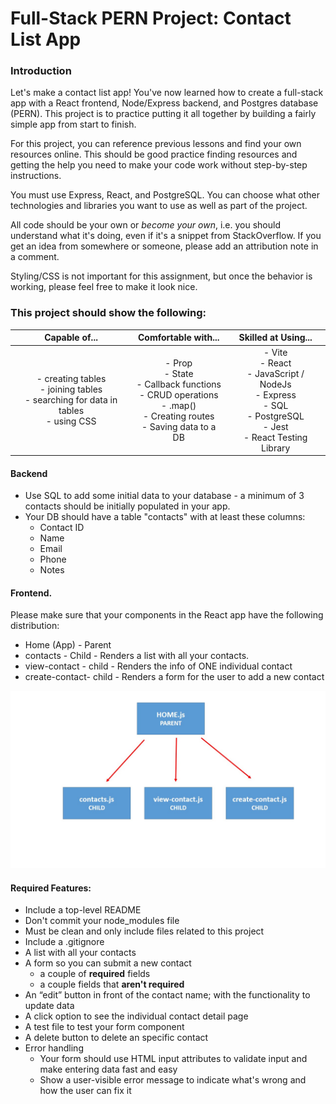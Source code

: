 # Full-Stack PERN Project: Contact List App

### Introduction

Let's make a contact list app! You've now learned how to create a full-stack app with a React frontend, Node/Express backend, and Postgres database (PERN). This project is to practice putting it all together by building a fairly simple app from start to finish.

For this project, you can reference previous lessons and find your own resources online. This should be good practice finding resources and getting the help you need to make your code work without step-by-step instructions.

You must use Express, React, and PostgreSQL. You can choose what other technologies and libraries you want to use as well as part of the project.

All code should be your own or _become your own_, i.e. you should understand what it's doing, even if it's a snippet from StackOverflow. If you get an idea from somewhere or someone, please add an attribution note in a comment.

Styling/CSS is not important for this assignment, but once the behavior is working, please feel free to make it look nice.

### This project should show the following:
  |                                      Capable of...                                     |                                                    Comfortable with...                                                   |                                                  Skilled at Using...                                                  |
  |:--------------------------------------------------------------------------------------:|:------------------------------------------------------------------------------------------------------------------------:|:---------------------------------------------------------------------------------------------------------------------:|
  |- creating tables<br>- joining tables<br>- searching for data in tables<br>- using CSS | - Prop<br>- State<br>- Callback functions<br>- CRUD operations<br>- .map()<br>- Creating routes<br>- Saving data to a DB | - Vite<br>- React<br>- JavaScript / NodeJs<br>- Express<br>- SQL<br>- PostgreSQL<br>- Jest<br>- React Testing Library |


#### Backend
- Use SQL to add some initial data to your database - a minimum of 3 contacts should be initially populated in your app.
- Your DB should have a table "contacts" with at least these columns:
  - Contact ID
  - Name
  - Email
  - Phone
  - Notes

#### Frontend.
Please make sure that your components in the React app have the following distribution:
- Home (App) - Parent
- contacts - Child - Renders a list with all your contacts.
- view-contact - child - Renders the info of ONE individual contact
- create-contact- child - Renders a form for the user to add a new contact

![Screenshoot](https://github.com/Yosolita1978/screenshoots/blob/main/week11/lo90b1.jpeg?raw=true)

#### Required Features:
- Include a top-level README
- Don't commit your node_modules file
- Must be clean and only include files related to this project
- Include a .gitignore
- A list with all your contacts
- A form so you can submit a new contact
  - a couple of **required** fields
  - a couple fields that **aren't required**
- An “edit” button in front of the contact name; with the functionality to update data
- A click option to see the individual contact detail page
- A test file to test your form component
- A delete button to delete an specific contact
- Error handling
  - Your form should use HTML input attributes to validate input and make entering data fast and easy
  - Show a user-visible error message to indicate what's wrong and how the user can fix it
